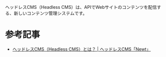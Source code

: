 ヘッドレスCMS（Headless CMS）は、APIでWebサイトのコンテンツを配信する、新しいコンテンツ管理システムです。


# 参考記事
- [ヘッドレスCMS（Headless CMS）とは？ | ヘッドレスCMS「Newt」](https://www.newt.so/headless-cms)